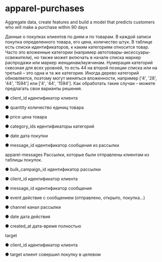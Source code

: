 # apparel-purchases
Aggregate data, create features and build a model that predicts customers who will make a purchase within 90 days

Данные о покупках клиентов по дням и по товарам. В каждой записи покупка
определенного товара, его цена, количество штук.
В таблице есть списки идентификаторов, к каким категориям относится товар. Часто
это вложенные категории (например автотовары-аксессуары-освежители), но также может
включать в начале списка маркер распродажи или маркер женщинам/мужчинам.
Нумерация категорий сквозная для всех уровней, то есть 44 на второй позиции списка
или на третьей – это одна и та же категория. Иногда дерево категорий обновляется, поэтому
могут меняться вложенности, например ['4', '28', '44', '1594'] или ['4', '44', '1594']. Как
обработать такие случаи – можете предлагать свои варианты решения.

● client_id идентификатор клиента

● quantity количество единиц товара

● price цена товара

● category_ids идентификаторы категорий

● date дата покупки

● message_id идентификатор сообщения из рассылки

apparel-messages Рассылки, которые были отправлены клиентам из таблицы покупок.

● bulk_campaign_id идентификатор рассылки

● client_id идентификатор клиента

● message_id идентификатор сообщения

● event действие с сообщением (отправлено, открыто, покупка…)

● channel канал рассылки

● date дата действия

● created_at дата-время полностью

target

● client_id идентификатор клиента

● target клиент совершил покупку в целевом
